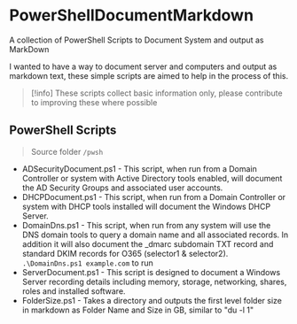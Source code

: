 # PowerShellDocumentMarkdown

A collection of PowerShell Scripts to Document System and output as MarkDown

I wanted to have a way to document server and computers and output as markdown text, these simple scripts are aimed to help in the process of this.

>[!info]
>These scripts collect basic information only, please contribute to improving these where possible

## PowerShell Scripts

> Source folder `/pwsh`

- ADSecurityDocument.ps1 - This script, when run from a Domain Controller or system with Active Directory tools enabled, will document the AD Security Groups and associated user accounts.
- DHCPDocument.ps1 - This script, when run from a Domain Controller or system with DHCP tools installed will document the Windows DHCP Server.
- DomainDns.ps1 - This script, when run from any system will use the DNS domain tools to query a domain name and all associated records.  In addition it will also document the _dmarc subdomain TXT record and standard DKIM records for O365 (selector1 & selector2). `.\DomainDns.ps1 example.com` to run
- ServerDocument.ps1 - This script is designed to document a Windows Server recording details including memory, storage, networking, shares, roles and installed software.
- FolderSize.ps1 - Takes a directory and outputs the first level folder size in markdown as Folder Name and Size in GB, similar to "du -l 1" 